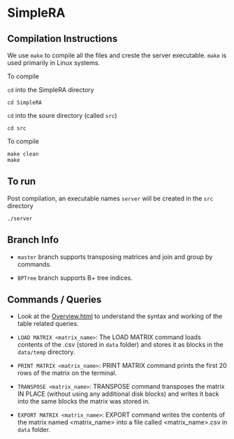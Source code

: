 # SimpleRA

## Compilation Instructions

We use ```make``` to compile all the files and creste the server executable. ```make``` is used primarily in Linux systems.

To compile

```cd``` into the SimpleRA directory
```
cd SimpleRA
```
```cd``` into the soure directory (called ```src```)
```
cd src
```
To compile
```
make clean
make
```

## To run

Post compilation, an executable names ```server``` will be created in the ```src``` directory
```
./server
```

## Branch Info

- ```master``` branch supports transposing matrices and join and group by commands.

- ```BPTree``` branch supports B+ tree indices.

## Commands / Queries

- Look at the [Overview.html](docs/Overview.html) to understand the syntax and working of the table related queries.

- ```LOAD MATRIX <matrix_name>```:
The LOAD MATRIX command loads contents of the .csv (stored in ```data``` folder) and stores it as blocks in the ```data/temp``` directory.

- ```PRINT MATRIX <matrix_name>```:
PRINT MATRIX command prints the first 20 rows of the matrix on the terminal.

- ```TRANSPOSE <matrix_name>```:
TRANSPOSE command transposes the matrix IN PLACE (without using any additional disk blocks) and writes it back into the same blocks the matrix was stored in.

- ```EXPORT MATRIX <matrix_name>```:
EXPORT command writes the contents of the matrix named
<matrix_name> into a file called <matrix_name>.csv in ```data``` folder.
